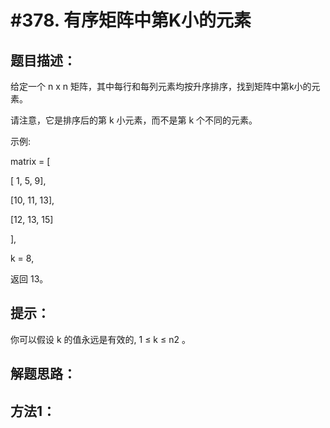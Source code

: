 #378. 有序矩阵中第K小的元素
========================

题目描述：
---------

给定一个 n x n 矩阵，其中每行和每列元素均按升序排序，找到矩阵中第k小的元素。

请注意，它是排序后的第 k 小元素，而不是第 k 个不同的元素。
 
示例:

matrix = [

   [ 1,  5,  9],
   
   [10, 11, 13],
   
   [12, 13, 15]
   
],

k = 8,

返回 13。
 
提示：
-----

你可以假设 k 的值永远是有效的, 1 ≤ k ≤ n2 。

解题思路：
---------

方法1：
-------


